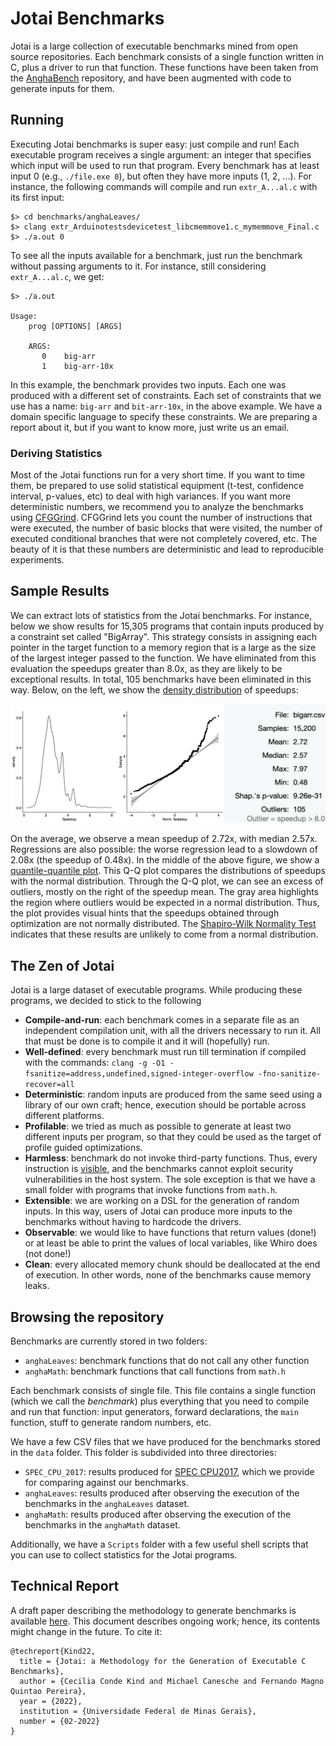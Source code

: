 # Jotai Benchmarks

Jotai is a large collection of executable benchmarks mined from open source
repositories.
Each benchmark consists of a single function written in C, plus a driver to run that function. These functions have been taken from the [AnghaBench](http://cuda.dcc.ufmg.br/angha/home) repository, and have been augmented with code to generate inputs for them.

## Running

Executing Jotai benchmarks is super easy: just compile and run!
Each executable program receives a single argument: an integer that specifies
which input will be used to run that program.
Every benchmark has at least input 0 (e.g., `./file.exe 0`), but often they
have more inputs (1, 2, ...). 
For instance, the following commands will compile and run `extr_A...al.c` with
its first input:

```
$> cd benchmarks/anghaLeaves/
$> clang extr_Arduinotestsdevicetest_libcmemmove1.c_mymemmove_Final.c
$> ./a.out 0
```

To see all the inputs available for a benchmark, just run the benchmark
without passing arguments to it.
For instance, still considering `extr_A...al.c`, we get:

```
$> ./a.out

Usage:
    prog [OPTIONS] [ARGS]

    ARGS:
       0    big-arr
       1    big-arr-10x
```

In this example, the benchmark provides two inputs. Each one was produced with
a different set of constraints. Each set of constraints that we use has a name:
`big-arr` and `bit-arr-10x`, in the above example.
We have a domain specific language to specify these constraints.
We are preparing a report about it, but if you want to know more, just write us
an email.

### Deriving Statistics

Most of the Jotai functions run for a very short time.
If you want to time them, be prepared to use solid statistical equipment
(t-test, confidence interval, p-values, etc) to deal with high variances.
If you want more deterministic numbers, we recommend you to analyze the
benchmarks using [CFGGrind](https://github.com/rimsa/CFGgrind).
CFGGrind lets you count the number of instructions that were executed, the
number of basic blocks that were visited, the number of executed conditional
branches that were not completely covered, etc.
The beauty of it is that these numbers are deterministic and lead to
reproducible experiments.

## Sample Results

We can extract lots of statistics from the Jotai benchmarks.
For instance, below we show results for 15,305 programs that contain
inputs produced by a constraint set called "BigArray".
This strategy consists in assigning each pointer in the target function to a
memory region that is a large as the size of the largest integer passed to the
function.
We have eliminated from this evaluation the speedups greater than 8.0x, as they
are likely to be exceptional results.
In total, 105 benchmarks have been eliminated in this way.
Below, on the left, we show the
[density distribution](https://en.wikipedia.org/wiki/Histogram) of speedups:

![Results involving big array constraints](./assets/img/BigArrayDynResults.jpg?raw=true "Sample Results")

On the average, we observe a mean speedup of 2.72x, with median 2.57x. Regressions are also possible: the worse regression lead to a slowdown of 2.08x (the speedup of 0.48x). In the middle of the above figure, we show a [quantile-quantile plot](https://en.wikipedia.org/wiki/Q%E2%80%93Q_plot). This Q-Q plot compares the distributions of speedups with the normal distribution. Through the Q-Q plot, we can see an excess of outliers, mostly on the right of the speedup mean. The gray area highlights the region where outliers would be expected in a normal distribution. Thus, the plot provides visual hints that the speedups obtained through optimization are not normally distributed. The [Shapiro-Wilk Normality Test](https://en.wikipedia.org/wiki/Shapiro%E2%80%93Wilk_test) indicates that these results are unlikely to come from a normal distribution.

## The Zen of Jotai

Jotai is a large dataset of executable programs.
While producing these programs, we decided to stick to the following

- **Compile-and-run**: each benchmark comes in a separate file as an independent compilation unit, with all the drivers necessary to run it. All that must be done is to compile it and it will (hopefully) run.
- **Well-defined**: every benchmark must run till termination if compiled with the commands: `clang -g -O1 -fsanitize=address,undefined,signed-integer-overflow -fno-sanitize-recover=all`
- **Deterministic**: random inputs are produced from the same seed using a library of our own craft; hence, execution should be portable across different platforms.
- **Profilable**: we tried as much as possible to generate at least two different inputs per program, so that they could be used as the target of profile guided optimizations.
- **Harmless**: benchmark do not invoke third-party functions. Thus, every instruction is [visible](https://homepages.dcc.ufmg.br/~fernando/publications/papers/AlvaresJCL21.pdf), and the benchmarks cannot exploit security vulnerabilities in the host system. The sole exception is that we have a small folder with programs that invoke functions from `math.h`.
- **Extensible**: we are working on a DSL for the generation of random inputs. In this way, users of Jotai can produce more inputs to the benchmarks without having to hardcode the drivers.
- **Observable**: we would like to have functions that return values (done!) or at least be able to print the values of local variables, like Whiro does (not done!)
- **Clean**: every allocated memory chunk should be deallocated at the end of execution. In other words, none of the benchmarks cause memory leaks.

## Browsing the repository

Benchmarks are currently stored in two folders:

- `anghaLeaves`: benchmark functions that do not call any other function
- `anghaMath`: benchmark functions that call functions from `math.h`

Each benchmark consists of single file. This file contains a single function (which we call the *benchmark*) plus everything that you need to compile and run that function: input generators, forward declarations, the `main` function, stuff to generate random numbers, etc.

We have a few CSV files that we have produced for the benchmarks stored in the `data` folder. This folder is subdivided into three directories:

- `SPEC_CPU_2017`: results produced for [SPEC CPU2017](https://www.spec.org/cpu2017/), which we provide for comparing against our benchmarks.
- `anghaLeaves`: results produced after observing the execution of the benchmarks in the `anghaLeaves` dataset.
- `anghaMath`: results produced after observing the execution of the benchmarks in the `anghaMath` dataset.

Additionally, we have a `Scripts` folder with a few useful shell scripts that you can use to collect statistics for the Jotai programs.

## Technical Report

A draft paper describing the methodology to generate benchmarks is available [here](https://raw.githubusercontent.com/lac-dcc/jotai-benchmarks/main/assets/doc/LaC_TechReport022022.pdf). This document describes ongoing work; hence, its contents might change in the future. To cite it:

```
@techreport{Kind22,
  title = {Jotai: a Methodology for the Generation of Executable C Benchmarks},
  author = {Cecilia Conde Kind and Michael Canesche and Fernando Magno Quintao Pereira},
  year = {2022},
  institution = {Universidade Federal de Minas Gerais},
  number = {02-2022}
}
```

